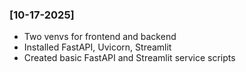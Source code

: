 ### [10-17-2025]

- Two venvs for frontend and backend
- Installed FastAPI, Uvicorn, Streamlit
- Created basic FastAPI and Streamlit service scripts
